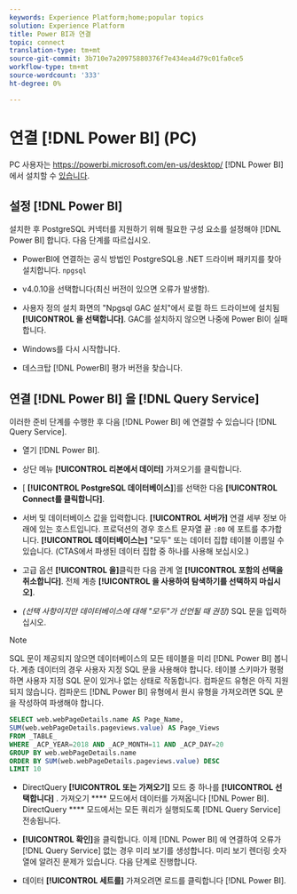 ```yaml
---
keywords: Experience Platform;home;popular topics
solution: Experience Platform
title: Power BI과 연결
topic: connect
translation-type: tm+mt
source-git-commit: 3b710e7a20975880376f7e434ea4d79c01fa0ce5
workflow-type: tm+mt
source-wordcount: '333'
ht-degree: 0%

---
```



# 연결 [!DNL Power BI] (PC)

PC 사용자는 https://powerbi.microsoft.com/en-us/desktop/ [!DNL Power BI] 에서 설치할 수 [있습니다](https://powerbi.microsoft.com/en-us/desktop/).

## 설정 [!DNL Power BI]

설치한 후 PostgreSQL 커넥터를 지원하기 위해 필요한 구성 요소를 설정해야 [!DNL Power BI] 합니다. 다음 단계를 따르십시오.

- PowerBI에 연결하는 공식 방법인 PostgreSQL용 .NET 드라이버 패키지를 찾아 설치합니다. `npgsql`

- v4.0.10을 선택합니다(최신 버전이 있으면 오류가 발생함).

- 사용자 정의 설치 화면의 &quot;Npgsql GAC 설치&quot;에서 로컬 하드 드라이브에 설치됨 **[!UICONTROL 을 선택합니다]**. GAC를 설치하지 않으면 나중에 Power BI이 실패합니다.

- Windows를 다시 시작합니다.

- 데스크탑 [!DNL PowerBI] 평가 버전을 찾습니다.

## 연결 [!DNL Power BI] 을 [!DNL Query Service]

이러한 준비 단계를 수행한 후 다음 [!DNL Power BI] 에 연결할 수 있습니다 [!DNL Query Service].

- 열기 [!DNL Power BI].

- 상단 메뉴 **[!UICONTROL 리본에서 데이터]** 가져오기를 클릭합니다.

- [ **[!UICONTROL PostgreSQL 데이터베이스]**]를 선택한 다음 **[!UICONTROL Connect를 클릭합니다]**.

- 서버 및 데이터베이스 값을 입력합니다. **[!UICONTROL 서버가]** 연결 세부 정보 아래에 있는 호스트입니다. 프로덕션의 경우 호스트 문자열 끝 `:80` 에 포트를 추가합니다. **[!UICONTROL 데이터베이스는]** &quot;모두&quot; 또는 데이터 집합 테이블 이름일 수 있습니다. (CTAS에서 파생된 데이터 집합 중 하나를 사용해 보십시오.)

- 고급 옵션 **[!UICONTROL 을]**&#x200B;클릭한 다음 관계 열 **[!UICONTROL 포함의 선택을 취소합니다]**. 전체 계층 **[!UICONTROL 을 사용하여 탐색하기를 선택하지 마십시오]**.

- *(선택 사항이지만 데이터베이스에 대해 &quot;모두&quot;가 선언될 때 권장)* SQL 문을 입력하십시오.

>[!NOTE]
>
>SQL 문이 제공되지 않으면 데이터베이스의 모든 테이블을 미리 [!DNL Power BI] 봅니다. 계층 데이터의 경우 사용자 지정 SQL 문을 사용해야 합니다. 테이블 스키마가 평평하면 사용자 지정 SQL 문이 있거나 없는 상태로 작동합니다. 컴파운드 유형은 아직 지원되지 않습니다. 컴파운드 [!DNL Power BI] 유형에서 원시 유형을 가져오려면 SQL 문을 작성하여 파생해야 합니다.

```sql
SELECT web.webPageDetails.name AS Page_Name, 
SUM(web.webPageDetails.pageviews.value) AS Page_Views 
FROM _TABLE_ 
WHERE _ACP_YEAR=2018 AND _ACP_MONTH=11 AND _ACP_DAY=20 
GROUP BY web.webPageDetails.name 
ORDER BY SUM(web.webPageDetails.pageviews.value) DESC 
LIMIT 10
```

- DirectQuery **[!UICONTROL 또는 가져오기]** 모드 중 하나를 **[!UICONTROL 선택합니다]** . 가져오기 **** 모드에서 데이터를 가져옵니다 [!DNL Power BI]. DirectQuery **** 모드에서는 모든 쿼리가 실행되도록 [!DNL Query Service] 전송됩니다.

- **[!UICONTROL 확인]**&#x200B;을 클릭합니다. 이제 [!DNL Power BI] 에 연결하여 오류가 [!DNL Query Service] 없는 경우 미리 보기를 생성합니다. 미리 보기 렌더링 숫자 열에 알려진 문제가 있습니다. 다음 단계로 진행합니다.

- 데이터 **[!UICONTROL 세트를]** 가져오려면 로드를 클릭합니다 [!DNL Power BI].
